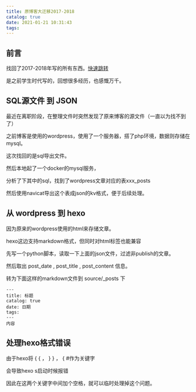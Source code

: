 ```yaml
---
title: 原博客大迁移2017-2018
catalog: true
date: 2021-01-21 10:31:43
tags:
---
```


## 前言

找回了2017-2018年写的所有东西。[快速跳转](/archive/)

是之前学生时代写的，回想很多经历，也感慨万千。

## SQL源文件 到 JSON

最近在离职阶段，在整理文件时突然发现了原来博客的源文件（一直以为找不到了）

之前博客是使用的wordpress，使用了一个服务器，搭了php环境，数据则存储在mysql。

这次找回的是sql导出文件。

然后本地起了一个docker的mysql服务，

分析了下其中的sql，找到了wordpress文章对应的表xxx_posts

然后使用navicat导出这个表成json的kv格式，便于后续处理。

## 从 wordpress 到 hexo

因为原来的wordpress使用的html来存储文章。

hexo这边支持markdown格式，但同时对html标签也能兼容

先写一个python脚本，读取一下上面的json文件，过滤非publish的文章。

然后取出 post_date , post_title , post_content 信息。

转为下面这样的markdown文件到 source/_posts 下
```
---
title: 标题
catalog: true
date: 日期
tags:
---
内容
```

## 处理hexo格式错误

由于hexo将 { { ， } } ， { #作为关键字

会导致hexo s启动时候报错

因此在这两个关键字中间加个空格，就可以临时处理掉这个问题。

